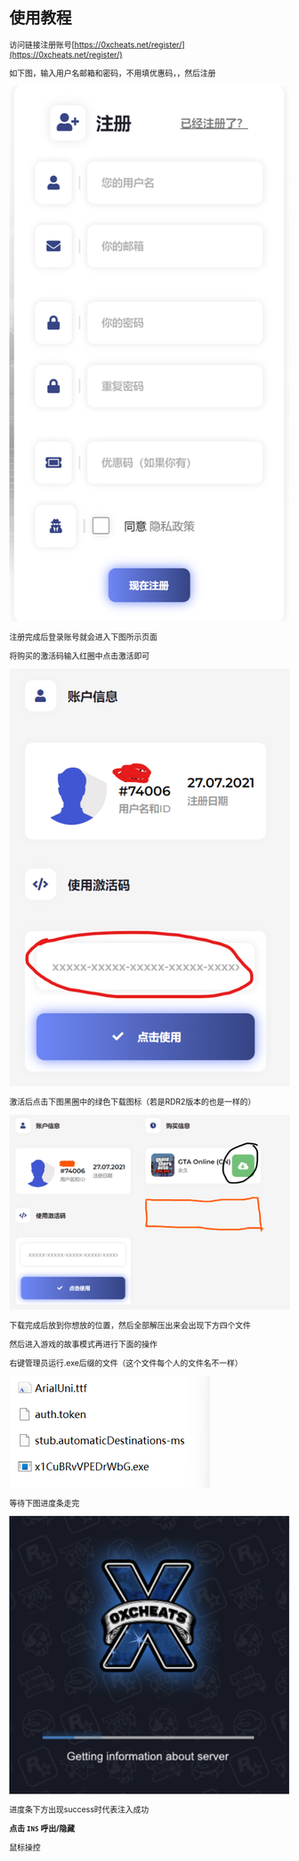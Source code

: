# 使用教程

访问链接注册账号[https://0xcheats.net/register/](https://0xcheats.net/register/)

如下图，输入用户名邮箱和密码，不用填优惠码，，然后注册

![](<../../.gitbook/assets/image (30).png>)

注册完成后登录账号就会进入下图所示页面

将购买的激活码输入红圈中点击激活即可

![](<../../.gitbook/assets/image (31).png>)

激活后点击下图黑圈中的绿色下载图标（若是RDR2版本的也是一样的）

![](<../../.gitbook/assets/image (89).png>)

下载完成后放到你想放的位置，然后全部解压出来会出现下方四个文件



然后进入游戏的故事模式再进行下面的操作



右键管理员运行.exe后缀的文件（这个文件每个人的文件名不一样）

![](<../../.gitbook/assets/image (83).png>)

等待下图进度条走完

![](<../../.gitbook/assets/image (81).png>)

进度条下方出现success时代表注入成功

**点击 `INS` 呼出/隐藏**

鼠标操控
